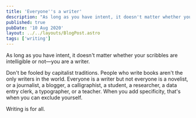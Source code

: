 ```yaml
---
title: 'Everyone''s a writer'
description: "As long as you have intent, it doesn't matter whether your scribbles are intelligible or not—you are a writer"
published: true
pubDate: '10 Aug 2020'
layout: ../../layouts/BlogPost.astro
tags: ['writing']
---
```


As long as you have intent, it doesn't matter whether your scribbles are intelligible or not—you are a writer.

Don't be fooled by capitalist traditions. People who write books aren't the only writers in the world. Everyone is a writer but not everyone is a novelist, or a journalist, a blogger, a calligraphist, a student, a researcher, a data entry clerk, a typographer, or a teacher. When you add specificity, that's when you can exclude yourself.

Writing is for all.